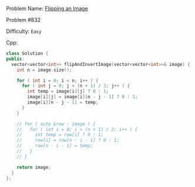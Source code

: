 Problem Name: [Flipping an Image](https://leetcode.com/problems/flipping-an-image/)

Problem #832

Difficulty: `Easy`

Cpp:

```cpp
class Solution {
public:
  vector<vector<int>> flipAndInvertImage(vector<vector<int>>& image) {
    int n = image.size();

    for ( int i = 0; i < n; i++ ) {
      for ( int j = 0; j < (n + 1) / 2; j++ ) {
        int temp = image[i][j] ? 0 : 1;
        image[i][j] = image[i][n - j - 1] ? 0 : 1;
        image[i][n - j - 1] = temp;
      }
    }

    // for ( auto &row : image ) {
    //   for ( int i = 0; i < (n + 1) / 2; i++ ) {
    //     int temp = row[i] ? 0 : 1;
    //     row[i] = row[n - i - 1] ? 0 : 1;
    //     row[n - i - 1] = temp;
    //   }
    // }

    return image;
  }
};
```
